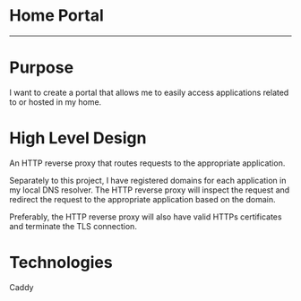 # Home Portal

---

# Purpose

I want to create a portal that allows me to easily access applications
related to or hosted in my home.

# High Level Design

An HTTP reverse proxy that routes requests to the appropriate application.

Separately to this project, I have registered domains for each application
in my local DNS resolver. The HTTP reverse proxy will inspect the request
and redirect the request to the appropriate application based on the domain.

Preferably, the HTTP reverse proxy will also have valid HTTPs certificates
and terminate the TLS connection.

# Technologies

Caddy